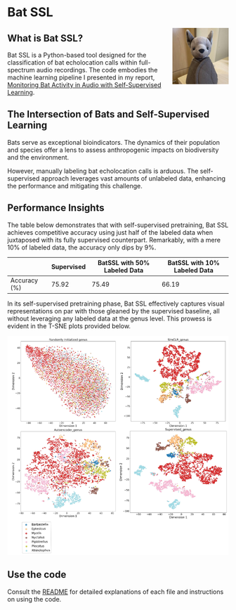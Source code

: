 # Bat SSL
<img align="right" width="128" height="128" src="img/bat.jpg">  


## What is Bat SSL?

Bat SSL is a Python-based tool designed for the classification of bat echolocation calls within full-spectrum audio recordings. The code embodies the machine learning pipeline I presented in my report, [Monitoring Bat Activity in Audio with Self-Supervised Learning](https://github.com/Andydiantu/BatSSL/blob/main/Final_Report.pdf).

## The Intersection of Bats and Self-Supervised Learning

Bats serve as exceptional bioindicators. The dynamics of their population and species offer a lens to assess anthropogenic impacts on biodiversity and the environment.

However, manually labeling bat echolocation calls is arduous. The self-supervised approach leverages vast amounts of unlabeled data, enhancing the performance and mitigating this challenge.

## Performance Insights

The table below demonstrates that with self-supervised pretraining, Bat SSL achieves competitive accuracy using just half of the labeled data when juxtaposed with its fully supervised counterpart. Remarkably, with a mere 10% of labeled data, the accuracy only dips by 9%.

|              | Supervised | BatSSL with 50% Labeled Data | BatSSL with 10% Labeled Data |
|--------------|------------|-----------------------------|-----------------------------|
| Accuracy (%) |    75.92   |           75.49             |           66.19             |

In its self-supervised pretraining phase, Bat SSL effectively captures visual representations on par with those gleaned by the supervised baseline, all without leveraging any labeled data at the genus level. This prowess is evident in the T-SNE plots provided below.

<img  src="img/tsne.png">  

## Use the code

Consult the [README](https://github.com/Andydiantu/BatSSL/blob/main/src/readme.md) for detailed explanations of each file and instructions on using the code.